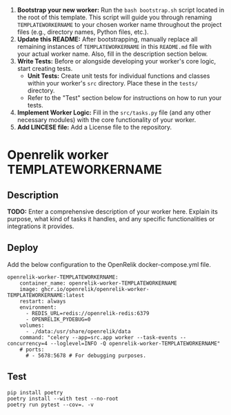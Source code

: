 <!--
README for the OpenRelik Worker Template

This file provides instructions on how to use this template to create a new OpenRelik worker.
The placeholder `TEMPLATEWORKERNAME` needs to be replaced with the actual name of your worker.
The `bootstrap.sh` script is designed to help with this process.
-->

1.  **Bootstrap your new worker:**
    Run the `bash bootstrap.sh` script located in the root of this template. This script will guide you through renaming `TEMPLATEWORKERNAME` to your chosen worker name throughout the project files (e.g., directory names, Python files, etc.).
2.  **Update this README:**
    After bootstrapping, manually replace all remaining instances of `TEMPLATEWORKERNAME` in this `README.md` file with your actual worker name. Also, fill in the description section below.
3.  **Write Tests:**
    Before or alongside developing your worker's core logic, start creating tests.
    *   **Unit Tests:** Create unit tests for individual functions and classes within your worker's `src` directory. Place these in the `tests/` directory.
    *   Refer to the "Test" section below for instructions on how to run your tests.
4.  **Implement Worker Logic:**
    Fill in the `src/tasks.py` file (and any other necessary modules) with the core functionality of your worker.
5.  **Add LINCESE file:**
    Add a License file to the repository.

# Openrelik worker TEMPLATEWORKERNAME
## Description
**TODO:** Enter a comprehensive description of your worker here. Explain its purpose, what kind of tasks it handles, and any specific functionalities or integrations it provides.

## Deploy
Add the below configuration to the OpenRelik docker-compose.yml file.

```
openrelik-worker-TEMPLATEWORKERNAME:
    container_name: openrelik-worker-TEMPLATEWORKERNAME
    image: ghcr.io/openrelik/openrelik-worker-TEMPLATEWORKERNAME:latest
    restart: always
    environment:
      - REDIS_URL=redis://openrelik-redis:6379
      - OPENRELIK_PYDEBUG=0
    volumes:
      - ./data:/usr/share/openrelik/data
    command: "celery --app=src.app worker --task-events --concurrency=4 --loglevel=INFO -Q openrelik-worker-TEMPLATEWORKERNAME"
    # ports:
      # - 5678:5678 # For debugging purposes.
```

## Test
```
pip install poetry
poetry install --with test --no-root
poetry run pytest --cov=. -v
```